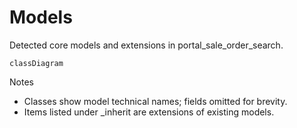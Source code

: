 # Models

Detected core models and extensions in portal_sale_order_search.

```mermaid
classDiagram
```

Notes
- Classes show model technical names; fields omitted for brevity.
- Items listed under _inherit are extensions of existing models.
